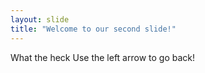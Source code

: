 ```yaml
---
layout: slide
title: "Welcome to our second slide!"
---
```

What the heck
Use the left arrow to go back!
